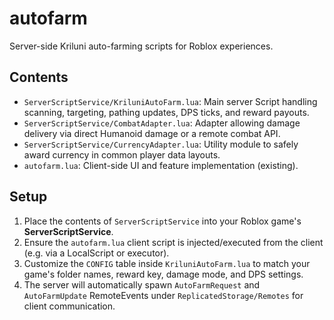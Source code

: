 # autofarm

Server-side Kriluni auto-farming scripts for Roblox experiences.

## Contents

- `ServerScriptService/KriluniAutoFarm.lua`: Main server Script handling scanning, targeting, pathing updates, DPS ticks, and reward payouts.
- `ServerScriptService/CombatAdapter.lua`: Adapter allowing damage delivery via direct Humanoid damage or a remote combat API.
- `ServerScriptService/CurrencyAdapter.lua`: Utility module to safely award currency in common player data layouts.
- `autofarm.lua`: Client-side UI and feature implementation (existing).

## Setup

1. Place the contents of `ServerScriptService` into your Roblox game's **ServerScriptService**.
2. Ensure the `autofarm.lua` client script is injected/executed from the client (e.g. via a LocalScript or executor).
3. Customize the `CONFIG` table inside `KriluniAutoFarm.lua` to match your game's folder names, reward key, damage mode, and DPS settings.
4. The server will automatically spawn `AutoFarmRequest` and `AutoFarmUpdate` RemoteEvents under `ReplicatedStorage/Remotes` for client communication.
